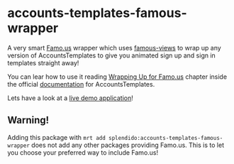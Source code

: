 accounts-templates-famous-wrapper
=================================

A very smart [Famo.us](http://famo.us) wrapper which uses [famous-views](https://atmospherejs.com/gadicohen/famous-views) to wrap up any version of AccountsTemplates to give you animated sign up and sign in templates straight away!

You can lear how to use it reading [Wrapping Up for Famo.us](https://github.com/splendido/accounts-templates-core#wrapping-up-for-famo.us) chapter inside the official [documentation](https://github.com/splendido/accounts-templates-core) for AccountsTemplates.

Lets have a look at a [live demo application](http://accounts-templates-famous-wrapper.meteor.com)!


## Warning!

Adding this package with `mrt add splendido:accounts-templates-famous-wrapper` does not add any other packages providing Famo.us. This is to let you choose your preferred way to include Famo.us!